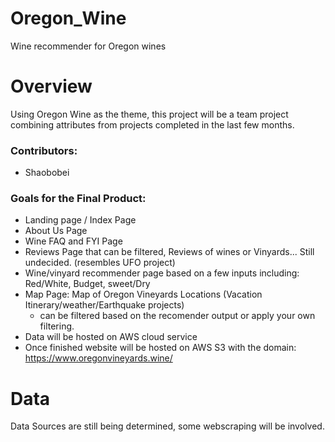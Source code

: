 # Oregon_Wine
Wine recommender for Oregon wines



# Overview
Using Oregon Wine as the theme, this project will be a team project combining attributes from projects completed in the last few months.

### Contributors:
- Shaobobei

### Goals for the Final Product:
- Landing page / Index Page   
- About Us Page
- Wine FAQ and FYI Page
- Reviews Page that can be filtered, Reviews of wines or Vinyards... Still undecided. (resembles UFO project)
- Wine/vinyard recommender page based on a few inputs including: Red/White, Budget, sweet/Dry
- Map Page: Map of Oregon Vineyards Locations (Vacation Itinerary/weather/Earthquake projects)
    - can be filtered based on the recomender output or apply your own filtering.
- Data will be hosted on AWS cloud service
- Once finished website will be hosted on AWS S3 with the domain:  https://www.oregonvineyards.wine/

# Data
Data Sources are still being determined, some webscraping will be involved.

